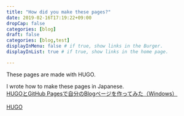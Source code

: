 ```yaml
---
title: "How did you make these pages?"
date: 2019-02-16T17:19:22+09:00
dropCap: false
categories: [blog]
draft: false
categories: [blog,test]
displayInMenu: false # if true, show links in the Burger.
displayInList: true # if true, show links in the home page.

---
```

These pages are made with HUGO.
<!--how did you-->
<!--more-->
I wrote how to make these pages in Japanese.<br>
[HUGOとGitHub Pagesで自分のBlogページを作ってみた（Windows）](https://qiita.com/Blank71/items/88a6c76ca9e162af73fe)<br>
<br>
[HUGO](https://gohugo.io/)